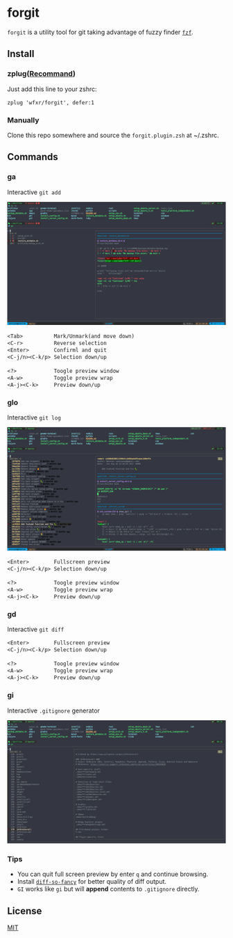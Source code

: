 # forgit

`forgit` is a utility tool for git taking advantage of fuzzy finder [`fzf`](https://github.com/junegunn/fzf).

## Install

### zplug([Recommand](https://github.com/zplug/zplug))

Just add this line to your zshrc:

    zplug 'wfxr/forgit', defer:1

### Manually

Clone this repo somewhere and source the `forgit.plugin.zsh` at ~/.zshrc.

## Commands

### ga

Interactive `git add`

![screenshot](screenshot-ga.png)

    <Tab>          Mark/Unmark(and move down)
    <C-r>          Reverse selection
    <Enter>        Confirml and quit
    <C-j/n><C-k/p> Selection down/up

    <?>            Toogle preview window
    <A-w>          Toggle preview wrap
    <A-j><C-k>     Preview down/up

### glo

Interactive `git log`

![screenshot](screenshot-glo.png)

    <Enter>        Fullscreen preview
    <C-j/n><C-k/p> Selection down/up

    <?>            Toogle preview window
    <A-w>          Toggle preview wrap
    <A-j><C-k>     Preview down/up

### gd

Interactive `git diff`

    <Enter>        Fullscreen preview
    <C-j/n><C-k/p> Selection down/up

    <?>            Toogle preview window
    <A-w>          Toggle preview wrap
    <A-j><C-k>     Preview down/up

### gi

Interactive `.gitignore` generator

![screenshot](screenshot-gi.png)

### Tips

- You can quit full screen preview by enter `q` and continue browsing.
- Install [`diff-so-fancy`](https://github.com/so-fancy/diff-so-fancy) for better quality of diff output.
- `GI` works like `gi` but will **append** contents to `.gitignore` directly.

## License

[MIT](LICENSE.txt)
